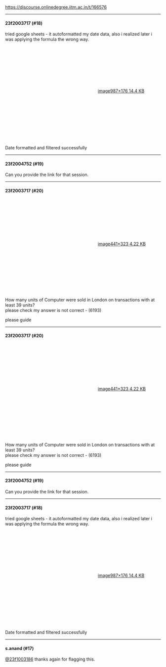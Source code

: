 https://discourse.onlinedegree.iitm.ac.in/t/166576

</p><hr>

<h4>23f2003717 (#18)</h4>
<p>tried google sheets - it autoformatted my date data, also i realized later i was applying the formula the wrong way.</p>
<p><div class="lightbox-wrapper"><a class="lightbox" data-download-href="/uploads/short-url/agmwf6QvAh9KaDXo2bSehEAfeqi.png?dl=1" href="https://europe1.discourse-cdn.com/flex013/uploads/iitm/original/3X/4/7/47ef4373ecd39e516752ad3ac49bbdbbb62ac79e.png" rel="noopener nofollow ugc" title="image"><div class="meta"><svg aria-hidden="true" class="fa d-icon d-icon-far-image svg-icon"><use href="#far-image"></use></svg><span class="filename">image</span><span class="informations">987×176 14.4 KB</span><svg aria-hidden="true" class="fa d-icon d-icon-discourse-expand svg-icon"><use href="#discourse-expand"></use></svg></div></a></div><br/>
Date formatted and filtered successfully</p><hr>

<h4>23f2004752 (#19)</h4>
<p>Can you provide the link for that session.</p><hr>

<h4>23f2003717 (#20)</h4>
<p><div class="lightbox-wrapper"><a class="lightbox" data-download-href="/uploads/short-url/gHCtpYw1cDhjRv3XqZZUpNul3p3.png?dl=1" href="https://europe1.discourse-cdn.com/flex013/uploads/iitm/original/3X/7/5/7511167a7f94b1b19c98af4d835318552532ce75.png" rel="noopener nofollow ugc" title="image"><div class="meta"><svg aria-hidden="true" class="fa d-icon d-icon-far-image svg-icon"><use href="#far-image"></use></svg><span class="filename">image</span><span class="informations">441×323 4.22 KB</span><svg aria-hidden="true" class="fa d-icon d-icon-discourse-expand svg-icon"><use href="#discourse-expand"></use></svg></div></a></div></p>
<p>How many units of Computer were sold in London on transactions with at least 39 units?<br/>
please check my answer is not correct - (6193)</p>
<p>please guide</p><hr>

<h4>23f2003717 (#20)</h4>
<p><div class="lightbox-wrapper"><a class="lightbox" data-download-href="/uploads/short-url/gHCtpYw1cDhjRv3XqZZUpNul3p3.png?dl=1" href="https://europe1.discourse-cdn.com/flex013/uploads/iitm/original/3X/7/5/7511167a7f94b1b19c98af4d835318552532ce75.png" rel="noopener nofollow ugc" title="image"><div class="meta"><svg aria-hidden="true" class="fa d-icon d-icon-far-image svg-icon"><use href="#far-image"></use></svg><span class="filename">image</span><span class="informations">441×323 4.22 KB</span><svg aria-hidden="true" class="fa d-icon d-icon-discourse-expand svg-icon"><use href="#discourse-expand"></use></svg></div></a></div></p>
<p>How many units of Computer were sold in London on transactions with at least 39 units?<br/>
please check my answer is not correct - (6193)</p>
<p>please guide</p><hr>

<h4>23f2004752 (#19)</h4>
<p>Can you provide the link for that session.</p><hr>

<h4>23f2003717 (#18)</h4>
<p>tried google sheets - it autoformatted my date data, also i realized later i was applying the formula the wrong way.</p>
<p><div class="lightbox-wrapper"><a class="lightbox" data-download-href="/uploads/short-url/agmwf6QvAh9KaDXo2bSehEAfeqi.png?dl=1" href="https://europe1.discourse-cdn.com/flex013/uploads/iitm/original/3X/4/7/47ef4373ecd39e516752ad3ac49bbdbbb62ac79e.png" rel="noopener nofollow ugc" title="image"><div class="meta"><svg aria-hidden="true" class="fa d-icon d-icon-far-image svg-icon"><use href="#far-image"></use></svg><span class="filename">image</span><span class="informations">987×176 14.4 KB</span><svg aria-hidden="true" class="fa d-icon d-icon-discourse-expand svg-icon"><use href="#discourse-expand"></use></svg></div></a></div><br/>
Date formatted and filtered successfully</p><hr>

<h4>s.anand (#17)</h4>
<p><a class="mention" href="/u/23f1003186">@23f1003186</a> thanks again for flagging this.